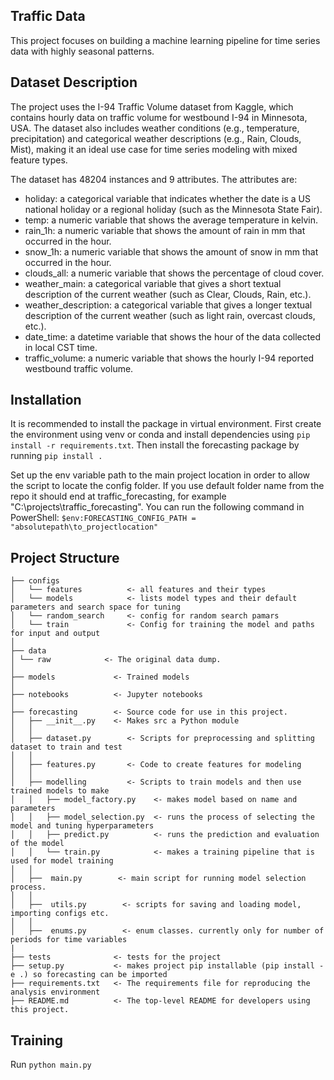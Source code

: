 Traffic Data 
-------------
This project focuses on building a machine learning pipeline for time series data with highly seasonal patterns. 

Dataset Description 
-------------
The project uses the I-94 Traffic Volume dataset from Kaggle, which contains hourly data on traffic volume for westbound I-94 
in Minnesota, USA. The dataset also includes weather conditions (e.g., temperature, precipitation) 
and categorical weather descriptions (e.g., Rain, Clouds, Mist), making it an ideal use case for time series 
modeling with mixed feature types.

The dataset has 48204 instances and 9 attributes. The attributes are:

 - holiday: a categorical variable that indicates whether the date is a US national holiday or a regional holiday (such as the Minnesota State Fair).
 - temp: a numeric variable that shows the average temperature in kelvin.
 - rain_1h: a numeric variable that shows the amount of rain in mm that occurred in the hour.
 - snow_1h: a numeric variable that shows the amount of snow in mm that occurred in the hour.
 - clouds_all: a numeric variable that shows the percentage of cloud cover.
 - weather_main: a categorical variable that gives a short textual description of the current weather (such as Clear, Clouds, Rain, etc.).
 - weather_description: a categorical variable that gives a longer textual description of the current weather (such as light rain, overcast clouds, etc.).
 - date_time: a datetime variable that shows the hour of the data collected in local CST time.
 - traffic_volume: a numeric variable that shows the hourly I-94 reported westbound traffic volume.

Installation
-------------
It is recommended to install the package in virtual environment. First create the environment using venv or conda and
install dependencies using ```pip install -r requirements.txt```. Then install the forecasting package by running ```pip install .```

Set up the env variable path to the main project location in order to allow the script to locate the config folder.
If you use default folder name from the repo it should end at traffic_forecasting, for example "C:\projects\traffic_forecasting".
You can run the following command in PowerShell:
```$env:FORECASTING_CONFIG_PATH = "absolutepath\to_projectlocation"```

Project Structure
------------
    ├── configs
    │   └── features          <- all features and their types
    │   └── models            <- lists model types and their default parameters and search space for tuning
    │   └── random_search     <- config for random search pamars
    │   └── train             <- Config for training the model and paths for input and output
    │ 
    ├── data
    │ └── raw            <- The original data dump.
    │
    ├── models             <- Trained models
    │
    ├── notebooks          <- Jupyter notebooks
    │
    ├── forecasting        <- Source code for use in this project.
    │   ├── __init__.py    <- Makes src a Python module
    │   │
    │   ├── dataset.py        <- Scripts for preprocessing and splitting dataset to train and test
    │   │
    │   ├── features.py       <- Code to create features for modeling
    │   │
    │   ├── modelling         <- Scripts to train models and then use trained models to make
    │   │   ├── model_factory.py    <- makes model based on name and parameters
    │   │   ├── model_selection.py  <- runs the process of selecting the model and tuning hyperparameters
    │   │   ├── predict.py          <- runs the prediction and evaluation of the model
    │   │   └── train.py            <- makes a training pipeline that is used for model training
    │   │   
    │   ├──  main.py        <- main script for running model selection process.
    │   │   
    │   ├──  utils.py        <- scripts for saving and loading model, importing configs etc.
    │   │
    │   ├──  enums.py        <- enum classes. currently only for number of periods for time variables
    |  
    ├── tests              <- tests for the project
    ├── setup.py           <- makes project pip installable (pip install -e .) so forecasting can be imported
    ├── requirements.txt   <- The requirements file for reproducing the analysis environment
    ├── README.md          <- The top-level README for developers using this project.

Training
-----------
Run ```python main.py```
